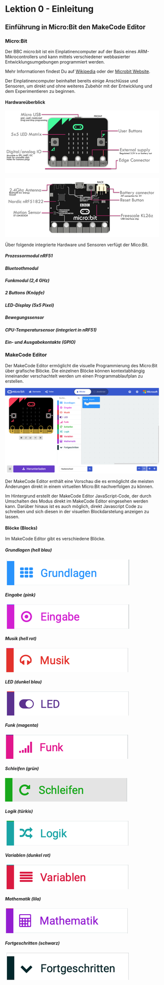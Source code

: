 # Lektion 0 - Einleitung

## Einführung in Micro:Bit den MakeCode Editor

### Micro:Bit

Der BBC micro:bit ist ein Einplatinencomputer auf der Basis eines ARM-Mikrocontrollers und kann mittels verschiedener webbasierter Entwicklungsumgebungen programmiert werden.

Mehr Informationen findest Du auf 
[Wikipedia](https://de.wikipedia.org/wiki/BBC_micro:bit)
oder der [Microbit Website](https://microbit.org).

Der Einplatinencomputer beinhaltet bereits einige Anschlüsse und Sensoren, um direkt und ohne weiteres Zubehör mit der Entwicklung und dem Experimentieren zu beginnen.

#### Hardwareüberblick

![Microbit Vorderseite](./microbit_front.png "Microbit Vorderseite")

![Microbit Rückseite](./microbit_back.png "Microbit Rückseite")

Über folgende integrierte Hardware und Sensoren verfügt der Mico:Bit.

##### Prozessormodul nRF51

##### Bluetoothmodul

##### Funkmodul (2,4 GHz)

##### 2 Buttons (Knöpfe)

##### LED-Display (5x5 Pixel)

##### Bewegungssensor

##### CPU-Temperatursensor (integriert in nRF51)

##### Ein- und Ausgabekontakte (GPIO)

### MakeCode Editor

Der MakeCode Editor ermöglicht die visuelle Programmierung des Micro:Bit über grafische Blöcke. Die einzelnen Blöcke können kontextabhängig inneinander verschachtelt werden um einen Programmablaufplan zu erstellen. 

![MakeCode Editor](../makecode_editor.png "MakeCode Editor")

Der MakeCode Editor enthält eine Vorschau die es ermöglicht die meisten Änderungen direkt in einem virtuellen Micro:Bit nachverfolgen zu können. 

Im Hintergrund erstellt der MakeCode Editor JavaScript-Code, der durch Umschalten des Modus direkt im MakeCode Editor eingesehen werden kann. Darüber hinaus ist es auch möglich, direkt Javascript Code zu schreiben und sich diesen in der visuellen Blockdarstelung anzeigen zu lassen.

#### Blöcke (Blocks)

Im MakeCode Editor gibt es verschiedene Blöcke.

##### Grundlagen (hell blau)
![Screenshot](./basic.png "Screenshot")

##### Eingabe (pink)
![Screenshot](./input.png "Screenshot")

##### Musik (hell rot)
![Screenshot](./music.png "Screenshot")

##### LED (dunkel blau)
![Screenshot](./led.png "Screenshot")

##### Funk (magenta)
![Screenshot](./radio.png "Screenshot")

##### Schleifen (grün)
![Screenshot](./loops.png "Screenshot")

##### Logik (türkis)
![Screenshot](./logic.png "Screenshot")

##### Variablen (dunkel rot)
![Screenshot](./variables.png "Screenshot")

##### Mathematik (lila)
![Screenshot](./math.png "Screenshot")

##### Fortgeschritten (schwarz)
![Screenshot](./advanced.png "Screenshot")
